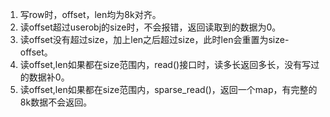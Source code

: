 1. 写row时，offset，len均为8k对齐。
1. 读offset超过userobj的size时，不会报错，返回读取到的数据为0。
1. 读offset没有超过size，加上len之后超过size，此时len会重置为size-offset。
1. 读offset,len如果都在size范围内，read()接口时，读多长返回多长，没有写过的数据补0。
1. 读offset,len如果都在size范围内，sparse_read()，返回一个map，有完整的8k数据不会返回。
